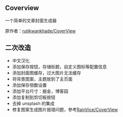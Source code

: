 ## Coverview

一个简单的文章封面生成器

原作者：[rutikwankhade/CoverView](https://github.com/rutikwankhade/CoverView)

## 二次改造

- 中文汉化
- 添加保存按钮，存储标题，自定义图标等配置信息
- 添加封面图缓存，过大图片无法缓存
- 将背景图案，主题放到了主页面
- 添加保存倍数设置
- 添加平台尺寸：掘金，博客园
- 添加复制到剪切板按钮
- 去掉 unsplash 的集成
- 修复图案生成图片报错问题，参考[RainVice/CoverView](https://github.com/RainVice/CoverView)
